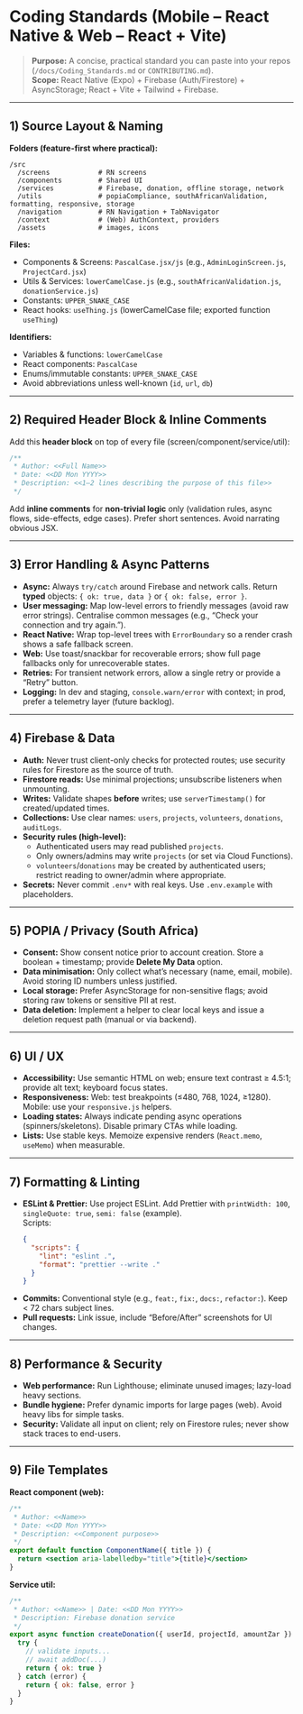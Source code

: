 # Coding Standards (Mobile – React Native & Web – React + Vite)

> **Purpose:** A concise, practical standard you can paste into your repos (`/docs/Coding_Standards.md` or `CONTRIBUTING.md`).  
> **Scope:** React Native (Expo) + Firebase (Auth/Firestore) + AsyncStorage; React + Vite + Tailwind + Firebase.

---

## 1) Source Layout & Naming

**Folders (feature-first where practical):**
```
/src
  /screens            # RN screens
  /components         # Shared UI
  /services           # Firebase, donation, offline storage, network
  /utils              # popiaCompliance, southAfricanValidation, formatting, responsive, storage
  /navigation         # RN Navigation + TabNavigator
  /context            # (Web) AuthContext, providers
  /assets             # images, icons
```
**Files:**
- Components & Screens: `PascalCase.jsx/js` (e.g., `AdminLoginScreen.js`, `ProjectCard.jsx`)
- Utils & Services: `lowerCamelCase.js` (e.g., `southAfricanValidation.js`, `donationService.js`)
- Constants: `UPPER_SNAKE_CASE`
- React hooks: `useThing.js` (lowerCamelCase file; exported function `useThing`)

**Identifiers:**
- Variables & functions: `lowerCamelCase`
- React components: `PascalCase`
- Enums/immutable constants: `UPPER_SNAKE_CASE`
- Avoid abbreviations unless well-known (`id`, `url`, `db`)

---

## 2) Required Header Block & Inline Comments

Add this **header block** on top of every file (screen/component/service/util):

```js
/**
 * Author: <<Full Name>>
 * Date: <<DD Mon YYYY>>
 * Description: <<1–2 lines describing the purpose of this file>>
 */
```

Add **inline comments** for **non-trivial logic** only (validation rules, async flows, side-effects, edge cases). Prefer short sentences. Avoid narrating obvious JSX.

---

## 3) Error Handling & Async Patterns

- **Async:** Always `try/catch` around Firebase and network calls. Return **typed** objects: `{ ok: true, data }` or `{ ok: false, error }`.
- **User messaging:** Map low-level errors to friendly messages (avoid raw error strings). Centralise common messages (e.g., “Check your connection and try again.”).
- **React Native:** Wrap top-level trees with `ErrorBoundary` so a render crash shows a safe fallback screen.
- **Web:** Use toast/snackbar for recoverable errors; show full page fallbacks only for unrecoverable states.
- **Retries:** For transient network errors, allow a single retry or provide a “Retry” button.
- **Logging:** In dev and staging, `console.warn/error` with context; in prod, prefer a telemetry layer (future backlog).

---

## 4) Firebase & Data

- **Auth:** Never trust client-only checks for protected routes; use security rules for Firestore as the source of truth.
- **Firestore reads:** Use minimal projections; unsubscribe listeners when unmounting.
- **Writes:** Validate shapes **before** writes; use `serverTimestamp()` for created/updated times.
- **Collections:** Use clear names: `users`, `projects`, `volunteers`, `donations`, `auditLogs`.
- **Security rules (high-level):**
  - Authenticated users may read published `projects`.
  - Only owners/admins may write `projects` (or set via Cloud Functions).
  - `volunteers`/`donations` may be created by authenticated users; restrict reading to owner/admin where appropriate.
- **Secrets:** Never commit `.env*` with real keys. Use `.env.example` with placeholders.

---

## 5) POPIA / Privacy (South Africa)

- **Consent:** Show consent notice prior to account creation. Store a boolean + timestamp; provide **Delete My Data** option.
- **Data minimisation:** Only collect what’s necessary (name, email, mobile). Avoid storing ID numbers unless justified.
- **Local storage:** Prefer AsyncStorage for non-sensitive flags; avoid storing raw tokens or sensitive PII at rest.
- **Data deletion:** Implement a helper to clear local keys and issue a deletion request path (manual or via backend).

---

## 6) UI / UX

- **Accessibility:** Use semantic HTML on web; ensure text contrast ≥ 4.5:1; provide alt text; keyboard focus states.
- **Responsiveness:** Web: test breakpoints (≤480, 768, 1024, ≥1280). Mobile: use your `responsive.js` helpers.
- **Loading states:** Always indicate pending async operations (spinners/skeletons). Disable primary CTAs while loading.
- **Lists:** Use stable keys. Memoize expensive renders (`React.memo`, `useMemo`) when measurable.

---

## 7) Formatting & Linting

- **ESLint & Prettier:** Use project ESLint. Add Prettier with `printWidth: 100`, `singleQuote: true`, `semi: false` (example).  
  Scripts:
  ```json
  {
    "scripts": {
      "lint": "eslint .",
      "format": "prettier --write ."
    }
  }
  ```
- **Commits:** Conventional style (e.g., `feat:`, `fix:`, `docs:`, `refactor:`). Keep < 72 chars subject lines.
- **Pull requests:** Link issue, include “Before/After” screenshots for UI changes.

---

## 8) Performance & Security

- **Web performance:** Run Lighthouse; eliminate unused images; lazy-load heavy sections.
- **Bundle hygiene:** Prefer dynamic imports for large pages (web). Avoid heavy libs for simple tasks.
- **Security:** Validate all input on client; rely on Firestore rules; never show stack traces to end-users.

---

## 9) File Templates

**React component (web):**
```jsx
/**
 * Author: <<Name>>
 * Date: <<DD Mon YYYY>>
 * Description: <<Component purpose>>
 */
export default function ComponentName({ title }) {
  return <section aria-labelledby="title">{title}</section>
}
```

**Service util:**
```js
/**
 * Author: <<Name>> | Date: <<DD Mon YYYY>>
 * Description: Firebase donation service
 */
export async function createDonation({ userId, projectId, amountZar }) {
  try {
    // validate inputs...
    // await addDoc(...)
    return { ok: true }
  } catch (error) {
    return { ok: false, error }
  }
}
```
